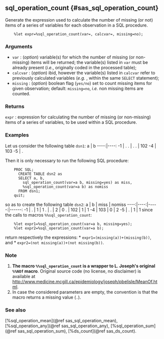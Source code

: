 ## sql_operation_count {#sas_sql_operation_count}
Generate the expression used to calculate the number of missing (or not) items of a series of 
variables for each observation in a SQL procedure.

~~~sas
	%let expr=%sql_operation_count(var=, calcvar=, missing=no);
~~~

### Arguments
* `var` : (_option_) variable(s) for which the number of missing (or non-missing) items will be 
	returned; the variable(s) listed in `var` must be already present (_i.e._, originally coded 
	in the processed table);
* `calcvar` : (_option_) ibid, however the variable(s) listed in `calcvar` refer to previously 
	calculated variables (_e.g._ , within the same `SELECT` statement);
* `missing` : (_option_) boolean flag (`yes/no`) set to count missing items for given observation;
	default: `missing=no`, _i.e._ non missing items are counted.

### Returns
`expr` : expression for calculating the number of missing (or non-missing) items of a series of 
	variables, to be used within a SQL procedure.

### Examples
Let us consider the following table `dsn1`:
  a  |  b 
----:|----:
 -1	 |   .
  .	 |   .
  .	 | 102
 -4	 | 103
 -5	 |   .

Then it is only necessary to run the following SQL procedure:

~~~sas
	PROC SQL;
	  CREATE TABLE dsn2 as
	  SELECT a, b,
		sql_operation_count(var=a b, missing=yes) as miss,
	  	%sql_operation_count(var=a b) as nomiss
	  FROM dsn1;
	quit; 
~~~

so as to create the following table `dsn2`:
  a  |  b  | miss | nomiss 
----:|----:|-----:|------:
 -1	 |   . |  1   |	  1
  .	 |   . |  2   |	  0
  .	 | 102 |  1   |	  1
 -4	 | 103 |  0   |	  2
 -5	 |   . |  1   |	  1
since the calls to macros `%%sql_operation_count`: 

~~~sas
	%let expr1=%sql_operation_count(var=a b, missing=yes);
	%let expr2=%sql_operation_count(var=a b);
~~~
return respectively the expressions: 
	* `expr1=(missing(a))+(missing(b))`, and 
	* `expr2=(not missing(a))+(not missing(b))`.

### Note
1. **The macro `%%sql_operation_count` is  a wrapper to L. Joseph's original `%%NOf` macro**. 
Original source code (no license, no disclaimer) is available at 
<http://www.medicine.mcgill.ca/epidemiology/joseph/pbelisle/MeanOf.html>.
2. In case the considered parameters are empty, the convention is that the macro returns a 
missing value (`.`).

### See also
[%sql_operation_mean](@ref sas_sql_operation_mean), [%sql_operation_any](@ref sas_sql_operation_any), 
[%sql_operation_sum](@ref sas_sql_operation_sum), [%ds_count](@ref sas_ds_count).
